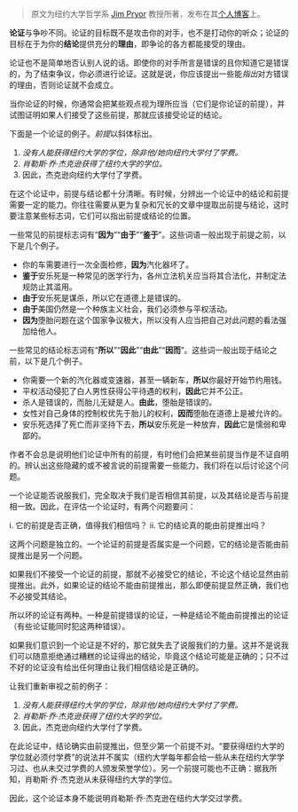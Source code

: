 > 原文为纽约大学哲学系 [Jim Pryor](http://www.jimpryor.net/) 教授所著，发布在其[个人博客](http://www.jimpryor.net/teaching/vocab/argument.html)上。

**论证**与争吵不同。论证的目标既不是攻击你的对手，也不是打动你的听众；论证的目标在于为你的**结论**提供充分的**理由**，即争论的各方都能接受的理由。

论证也不是简单地否认别人说的话。即使你的对手所言是错误的且你知道它是错误的，为了结束争议，你必须进行论证。这就是说，你应该提出一些能*指出*对方错误的理由，否则论证就不会成立。

当你论证的时候，你通常会把某些观点视为理所应当（它们是你论证的前提），并试图证明如果人们接受了这些前提，那就应该接受论证的结论。

下面是一个论证的例子。*前提*以斜体标出。

1. *没有人能获得纽约大学的学位，除非他/她向纽约大学付了学费。*
2. *肖勒斯·乔·杰克逊获得了纽约大学的学位。*
3. 因此，杰克逊向纽约大学付了学费。

在这个论证中，前提与结论都十分清晰。有时候，分辨出一个论证中的结论和前提需要一定的能力。你往往需要从更为复杂和冗长的文章中提取出前提与结论，这时要注意某些标志词，它们可以指出前提或结论的位置。

一些常见的前提标志词有“**因为**”“**由于**”“**鉴于**”。这些词语一般出现于前提之前，以下是几个例子。

- 你的车需要进行一次全面检修，**因为**汽化器坏了。
- **鉴于**安乐死是一种常见的医学行为，各州立法机关应当将其合法化，并制定法规防止其滥用。
- **由于**安乐死是谋杀，所以它在道德上是错误的。
- **由于**美国仍然是一个种族主义社会，我们必须参与平权活动。
- **因为**堕胎问题在这个国家争议极大，所以没有人应当把自己对此问题的看法强加给他人。

一些常见的结论标志词有“**所以**”“**因此**”“**由此**”“**因而**”。这些词一般出现于结论之前，以下是几个例子。

- 你需要一个新的汽化器或变速器，甚至一辆新车，**所以**你最好开始节约用钱。
- 平权活动侵犯了白人男性获得公平待遇的权利，**因此**它并不公正。
- 杀人是错误的，而胎儿无疑是人。**由此**，堕胎是错误的。
- 女性对自己身体的控制权优先于胎儿的权利，**因而**堕胎在道德上是被允许的。
- 安乐死选择了死亡而非坚持下去，**所以**安乐死是一种放弃，**因此**它是懦弱和卑鄙的。

作者不会总是说明他们论证中所有的前提，有时他们会把某些前提当作是不证自明的。辨认出这些隐藏的或不被言说的前提需要一些能力，我们将在以后讨论这个问题。

一个论证能否说服我们，完全取决于我们是否相信其前提，以及其结论是否与前提相一致。因此，在评估一个论证时，有两个问题要问：

i. 它的前提是否正确，值得我们相信吗？
ii. 它的结论真的能由前提推出吗？

这两个问题是独立的。一个论证的前提是否属实是一个问题，它的结论是否能由前提推出是另一个问题。

如果我们不接受一个论证的前提，那就不必接受它的结论，不论这个结论显然由前提推出。此外，如果论证的结论不能由前提推出，那么即便前提显然正确，我们也不必接受其结论。

所以坏的论证有两种。一种是前提错误的论证，一种是结论不能由前提推出的论证（有些论证能同时犯这两种错误）。

如果我们意识到一个论证是不好的，那它就失去了说服我们的力量。这并不是说我们可以随意拒绝通过糟糕的论证得出的结论，毕竟这个结论可能是正确的；只不过不好的论证没有给出任何理由让我们相信结论是正确的。

让我们重新审视之前的例子：

1. *没有人能获得纽约大学的学位，除非他/她向纽约大学付了学费。*
2. *肖勒斯·乔·杰克逊获得了纽约大学的学位。*
3. 因此，杰克逊向纽约大学付了学费。

在此论证中，结论确实由前提推出，但至少第一个前提不对。“要获得纽约大学的学位就必须付学费”的说法并不属实（纽约大学每年都会给一些从未在纽约大学学习过、也从未交过学费的人颁发荣誉学位）。另一个前提可能也不正确：据我所知，肖勒斯·乔·杰克逊从未获得纽约大学的学位。

因此，这个论证本身不能说明肖勒斯·乔·杰克逊在纽约大学交过学费。